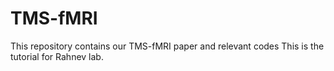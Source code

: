 # TMS-fMRI
This repository contains our TMS-fMRI paper and relevant codes
This is the tutorial for Rahnev lab.
